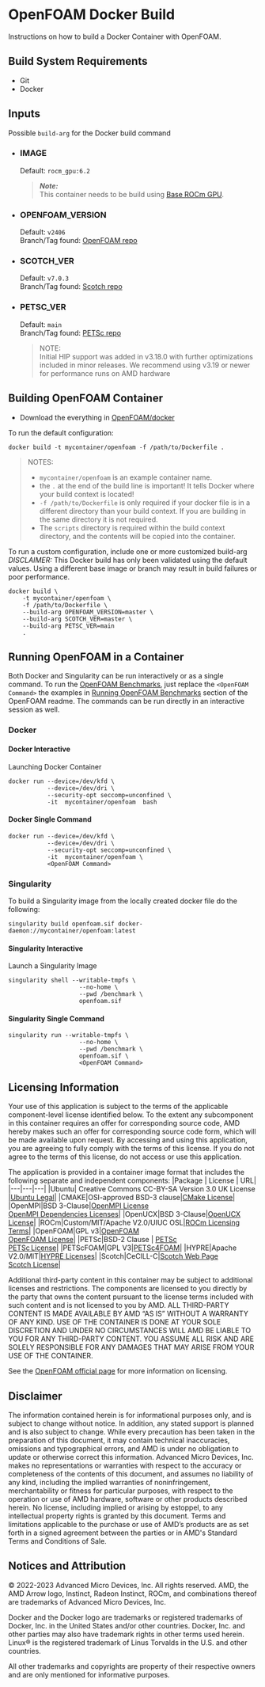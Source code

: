 # OpenFOAM Docker Build
Instructions on how to build a Docker Container with OpenFOAM.

## Build System Requirements
- Git
- Docker

## Inputs
Possible `build-arg` for the Docker build command  

- ### IMAGE
    Default: `rocm_gpu:6.2`  
    > ***Note:***  
    >  This container needs to be build using [Base ROCm GPU](/base-gpu-mpi-rocm-docker/).
    
- ### OPENFOAM_VERSION
    Default: `v2406`  
    Branch/Tag found: [OpenFOAM repo](https://develop.openfoam.com/Development/openfoam)

- ### SCOTCH_VER
    Default: `v7.0.3`  
    Branch/Tag found: [Scotch repo](https://gitlab.inria.fr/scotch/scotch.git)

- ### PETSC_VER
    Default: `main`  
    Branch/Tag found: [PETSc repo](https://gitlab.com/petsc/petsc)  
    >NOTE:  
    >Initial HIP support was added in v3.18.0 with further optimizations included in minor releases. We recommend using v3.19 or newer for performance runs on AMD hardware

## Building OpenFOAM Container
- Download the everything in [OpenFOAM/docker](/openfoam/docker/)  


To run the default configuration:
```
docker build -t mycontainer/openfoam -f /path/to/Dockerfile . 
```
> NOTES:  
> - `mycontainer/openfoam` is an example container name.
> - the `.` at the end of the build line is important! It tells Docker where your build context is located!
> - `-f /path/to/Dockerfile` is only required if your docker file is in a different directory than your build context. If you are building in the same directory it is not required. 
> - The `scripts` directory is required within the build context directory, and the contents will be copied into the container.

To run a custom configuration, include one or more customized build-arg  
*DISCLAIMER:* This Docker build has only been validated using the default values. Using a different base image or branch may result in build failures or poor performance.
```
docker build \
    -t mycontainer/openfoam \
    -f /path/to/Dockerfile \
    --build-arg OPENFOAM_VERSION=master \
    --build-arg SCOTCH_VER=master \
    --build-arg PETSC_VER=main
    . 
```
## Running OpenFOAM in a Container
Both Docker and Singularity can be run interactively or as a single command.
To run the [OpenFOAM Benchmarks](/openfoam/README.md#running-openfoam-benchmarks), just replace the `<OpenFOAM Command>` the examples in [Running OpenFOAM Benchmarks](/openfoam/README.md#running-openfoam-benchmarks) section of the OpenFOAM readme. The commands can be run directly in an interactive session as well.

### Docker 

#### Docker Interactive
Launching Docker Container
```
docker run --device=/dev/kfd \
           --device=/dev/dri \
           --security-opt seccomp=unconfined \
           -it  mycontainer/openfoam  bash
```
#### Docker Single Command 
```
docker run --device=/dev/kfd \
           --device=/dev/dri \
           --security-opt seccomp=unconfined \
           -it  mycontainer/openfoam \
           <OpenFOAM Command> 
```

### Singularity  

To build a Singularity image from the locally created docker file do the following:
```
singularity build openfoam.sif docker-daemon://mycontainer/openfoam:latest
```

#### Singularity Interactive 
Launch a Singularity Image
```
singularity shell --writable-tmpfs \
                    --no-home \
                    --pwd /benchmark \
                    openfoam.sif
```

#### Singularity Single Command
```
singularity run --writable-tmpfs \
                    --no-home \
                    --pwd /benchmark \
                    openfoam.sif \
                    <OpenFOAM Command>
```


## Licensing Information

Your use of this application is subject to the terms of the applicable component-level license identified below. To the extent any subcomponent in this container requires an offer for corresponding source code, AMD hereby makes such an offer for corresponding source code form, which will be made available upon request. By accessing and using this application, you are agreeing to fully comply with the terms of this license. If you do not agree to the terms of this license, do not access or use this application.

The application is provided in a container image format that includes the following separate and independent components:
|Package | License | URL|
|---|---|---|
|Ubuntu| Creative Commons CC-BY-SA Version 3.0 UK License |[Ubuntu Legal](https://ubuntu.com/legal)|
|CMAKE|OSI-approved BSD-3 clause|[CMake License](https://cmake.org/licensing/)|
|OpenMPI|BSD 3-Clause|[OpenMPI License](https://www-lb.open-mpi.org/community/license.php)<br /> [OpenMPI Dependencies Licenses](https://docs.open-mpi.org/en/v5.0.x/license/index.html)|
|OpenUCX|BSD 3-Clause|[OpenUCX License](https://openucx.org/license/)|
|ROCm|Custom/MIT/Apache V2.0/UIUC OSL|[ROCm Licensing Terms](https://rocm.docs.amd.com/en/latest/release/licensing.html)|
|OpenFOAM|GPL v3|[OpenFOAM](https://www.openfoam.com)<br />[OpenFOAM License](https://www.openfoam.com/documentation/licencing)|
|PETSc|BSD-2 Clause | [PETSc](https://petsc.org/)<br />[PETSc License](https://petsc.org/release/install/license/)|
|PETScFOAM|GPL V3|[PETSc4FOAM](https://develop.openfoam.com/modules/external-solver)|
|HYPRE|Apache V2.0/MIT|[HYPRE Licenses](https://github.com/hypre-space/hypre#license)|
|Scotch|CeCILL-C|[Scotch Web Page](https://www.labri.fr/perso/pelegrin/scotch/)<br /> [Scotch License](https://gitlab.inria.fr/scotch/scotch/-/blob/master/LICENSE_en.txt)|

Additional third-party content in this container may be subject to additional licenses and restrictions. The components are licensed to you directly by the party that owns the content pursuant to the license terms included with such content and is not licensed to you by AMD. ALL THIRD-PARTY CONTENT IS MADE AVAILABLE BY AMD “AS IS” WITHOUT A WARRANTY OF ANY KIND. USE OF THE CONTAINER IS DONE AT YOUR SOLE DISCRETION AND UNDER NO CIRCUMSTANCES WILL AMD BE LIABLE TO YOU FOR ANY THIRD-PARTY CONTENT. YOU ASSUME ALL RISK AND ARE SOLELY RESPONSIBLE FOR ANY DAMAGES THAT MAY ARISE FROM YOUR USE OF THE CONTAINER.

See the [OpenFOAM official page](https://www.openfoam.com/documentation/licencing) for more information on licensing.

## Disclaimer
The information contained herein is for informational purposes only, and is subject to change without notice. In addition, any stated support is planned and is also subject to change. While every precaution has been taken in the preparation of this document, it may contain technical inaccuracies, omissions and typographical errors, and AMD is under no obligation to update or otherwise correct this information. Advanced Micro Devices, Inc. makes no representations or warranties with respect to the accuracy or completeness of the contents of this document, and assumes no liability of any kind, including the implied warranties of noninfringement, merchantability or fitness for particular purposes, with respect to the operation or use of AMD hardware, software or other products described herein. No license, including implied or arising by estoppel, to any intellectual property rights is granted by this document. Terms and limitations applicable to the purchase or use of AMD’s products are as set forth in a signed agreement between the parties or in AMD's Standard Terms and Conditions of Sale.

## Notices and Attribution
© 2022-2023 Advanced Micro Devices, Inc. All rights reserved. AMD, the AMD Arrow logo, Instinct, Radeon Instinct, ROCm, and combinations thereof are trademarks of Advanced Micro Devices, Inc.

Docker and the Docker logo are trademarks or registered trademarks of Docker, Inc. in the United States and/or other countries. Docker, Inc. and other parties may also have trademark rights in other terms used herein. Linux® is the registered trademark of Linus Torvalds in the U.S. and other countries.

All other trademarks and copyrights are property of their respective owners and are only mentioned for informative purposes.
